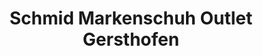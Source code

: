 ---
title: "Schmid Markenschuh Outlet Gersthofen"
url: /gersthofen/schmid-markenschuh-outlet-gersthofen/
shop: Schuhe
---